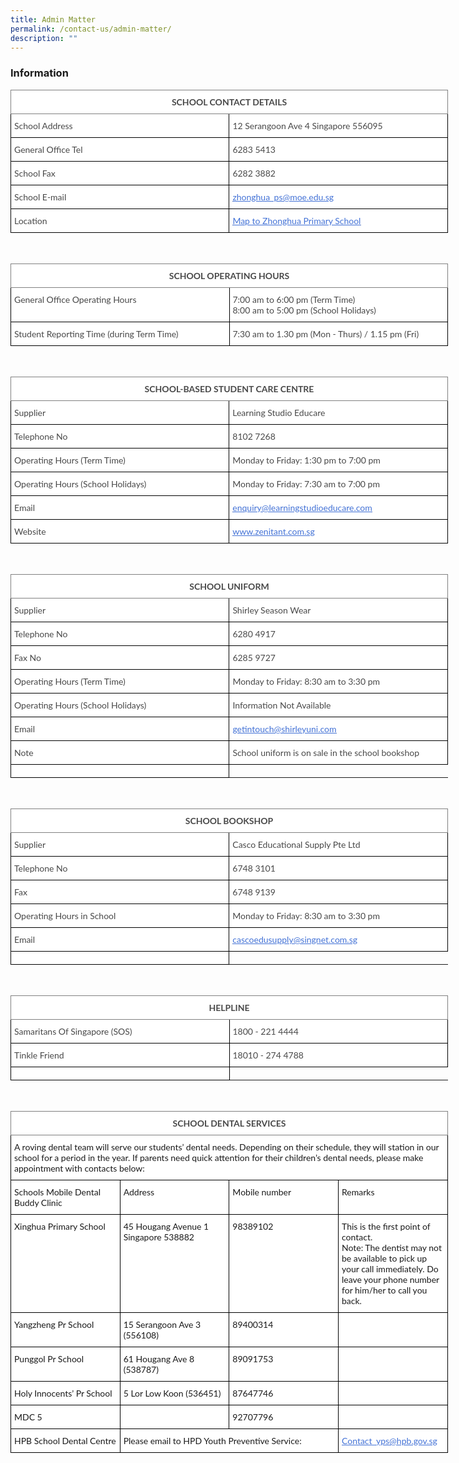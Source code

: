```yaml
---
title: Admin Matter
permalink: /contact-us/admin-matter/
description: ""
---
```

### **Information**

<style type="text/css">
.tg  {border-collapse:collapse;border-spacing:0;}
.tg td{border-color:black;border-style:solid;border-width:1px;font-family: Lato, sans-serif;font-size:14px;
  overflow:hidden;padding:10px 5px;word-break:normal;}
.tg th{border-color:black;border-style:solid;border-width:1px;font-family: Lato, sans-serif;font-size:14px;
  font-weight:normal;overflow:hidden;padding:10px 5px;word-break:normal;}
.tg .tg-8vr4{background-color:#FFF;border-color:inherit;color:#484848;font-weight:bold;text-align:center;vertical-align:top}
.tg .tg-06je{background-color:#FFF;color:#484848;text-align:left;vertical-align:top}
.tg .tg-wjv8{background-color:#FFF;color:#4372D6;text-align:left;text-decoration:underline;vertical-align:top}
</style>
<table style="undefined;table-layout: fixed; width: 700px" class="tg">
<colgroup>
<col style="width: 175px">
<col style="width: 175px">
<col style="width: 175px">
<col style="width: 175px">
</colgroup>
<thead>
  <tr>
    <th colspan="4" class="tg-8vr4">SCHOOL CONTACT DETAILS</th>
  </tr>
</thead>
<tbody>
  <tr>
    <td colspan="2" class="tg-06je">School Address</td>
    <td colspan="2" class="tg-06je">12 Serangoon Ave 4 Singapore 556095</td>
  </tr>
  <tr>
    <td colspan="2" class="tg-06je">General Office Tel</td>
    <td colspan="2" class="tg-06je">6283 5413</td>
  </tr>
  <tr>
    <td colspan="2" class="tg-06je">School Fax</td>
    <td colspan="2" class="tg-06je">6282 3882</td>
  </tr>
  <tr>
    <td colspan="2" class="tg-06je">School E-mail</td>
    <td colspan="2" class="tg-wjv8"><a href="mailto:zhonghua_ps@moe.edu.sg"><span style="text-decoration:underline;color:#4372D6">zhonghua_ps@moe.edu.sg</span></a></td>
  </tr>
  <tr>
    <td colspan="2" class="tg-06je">Location</td>
    <td colspan="2" class="tg-wjv8"><a href="https://www.google.com/maps/place/Zhonghua+Primary+School/@1.3598585,103.8673854,17z/data=!3m2!4b1!5s0x31da17aa2967fb09:0xcf3121e3b5fa38f6!4m6!3m5!1s0x31da17aa39517ac9:0xec3925b798d00a36!8m2!3d1.3598531!4d103.8695741!16s%2Fg%2F1tg29"><span style="text-decoration:underline;color:#4372D6">Map to Zhonghua Primary School</span></a></td>
  </tr>
</tbody>
</table>

<br>

<style type="text/css">
.tg  {border-collapse:collapse;border-spacing:0;}
.tg td{border-color:black;border-style:solid;border-width:1px;font-family: Lato, sans-serif;font-size:14px;
  overflow:hidden;padding:10px 5px;word-break:normal;}
.tg th{border-color:black;border-style:solid;border-width:1px;font-family: Lato, sans-serif;font-size:14px;
  font-weight:normal;overflow:hidden;padding:10px 5px;word-break:normal;}
.tg .tg-8vr4{background-color:#FFF;border-color:inherit;color:#484848;font-weight:bold;text-align:center;vertical-align:top}
.tg .tg-06je{background-color:#FFF;color:#484848;text-align:left;vertical-align:top}
</style>
<table style="undefined;table-layout: fixed; width: 700px" class="tg">
<colgroup>
<col style="width: 175px">
<col style="width: 175px">
<col style="width: 175px">
<col style="width: 175px">
</colgroup>
<thead>
  <tr>
    <th colspan="4" class="tg-8vr4">SCHOOL OPERATING HOURS</th>
  </tr>
</thead>
<tbody>
  <tr>
    <td colspan="2" class="tg-06je">General Office Operating Hours</td>
    <td colspan="2" class="tg-06je">7:00 am to 6:00 pm (Term Time)<span style="font-weight:inherit;font-style:inherit">                  </span><br>8:00 am to 5:00 pm (School Holidays)</td>
  </tr>
  <tr>
    <td colspan="2" class="tg-06je">Student Reporting Time (during Term Time)</td>
    <td colspan="2" class="tg-06je">7:30 am to 1.30 pm (Mon - Thurs) /  1.15 pm (Fri)</td>
  </tr>
</tbody>
</table>

<br>

<style type="text/css">
.tg  {border-collapse:collapse;border-spacing:0;}
.tg td{border-color:black;border-style:solid;border-width:1px;font-family: Lato, sans-serif;font-size:14px;
  overflow:hidden;padding:10px 5px;word-break:normal;}
.tg th{border-color:black;border-style:solid;border-width:1px;font-family: Lato, sans-serif;font-size:14px;
  font-weight:normal;overflow:hidden;padding:10px 5px;word-break:normal;}
.tg .tg-8vr4{background-color:#FFF;border-color:inherit;color:#484848;font-weight:bold;text-align:center;vertical-align:top}
.tg .tg-06je{background-color:#FFF;color:#484848;text-align:left;vertical-align:top}
.tg .tg-wjv8{background-color:#FFF;color:#4372D6;text-align:left;text-decoration:underline;vertical-align:top}
</style>
<table style="undefined;table-layout: fixed; width: 700px" class="tg">
<colgroup>
<col style="width: 175px">
<col style="width: 175px">
<col style="width: 175px">
<col style="width: 175px">
</colgroup>
<thead>
  <tr>
    <th colspan="4" class="tg-8vr4">SCHOOL-BASED STUDENT CARE CENTRE</th>
  </tr>
</thead>
<tbody>
  <tr>
    <td colspan="2" class="tg-06je">Supplier</td>
    <td colspan="2" class="tg-06je">Learning Studio Educare</td>
  </tr>
  <tr>
    <td colspan="2" class="tg-06je">Telephone No</td>
    <td colspan="2" class="tg-06je">8102 7268</td>
  </tr>
  <tr>
    <td colspan="2" class="tg-06je">Operating Hours (Term Time)</td>
    <td colspan="2" class="tg-06je">Monday to Friday: 1:30 pm to 7:00 pm</td>
  </tr>
  <tr>
    <td colspan="2" class="tg-06je">Operating Hours (School Holidays)</td>
    <td colspan="2" class="tg-06je">Monday to Friday: 7:30 am to 7:00 pm</td>
  </tr>
  <tr>
    <td colspan="2" class="tg-06je">Email</td>
    <td colspan="2" class="tg-wjv8"><a href="mailto:enquiry@learningstudioeducare.com"><span style="text-decoration:underline;color:#4372D6">enquiry@learningstudioeducare.com</span></a></td>
  </tr>
  <tr>
    <td colspan="2" class="tg-06je">Website</td>
    <td colspan="2" class="tg-wjv8"><a href="http://www.zenitant.com.sg/"><span style="text-decoration:underline;color:#4372D6">www.zenitant.com.sg</span></a></td>
  </tr>
</tbody>
</table>

<br>

<style type="text/css">
.tg  {border-collapse:collapse;border-spacing:0;}
.tg td{border-color:black;border-style:solid;border-width:1px;font-family: Lato, sans-serif;font-size:14px;
  overflow:hidden;padding:10px 5px;word-break:normal;}
.tg th{border-color:black;border-style:solid;border-width:1px;font-family: Lato, sans-serif;font-size:14px;
  font-weight:normal;overflow:hidden;padding:10px 5px;word-break:normal;}
.tg .tg-1zl8{background-color:#FFF;color:#484848;text-align:left;text-decoration:underline;vertical-align:top}
.tg .tg-8vr4{background-color:#FFF;border-color:inherit;color:#484848;font-weight:bold;text-align:center;vertical-align:top}
.tg .tg-06je{background-color:#FFF;color:#484848;text-align:left;vertical-align:top}
.tg .tg-wjv8{background-color:#FFF;color:#4372D6;text-align:left;text-decoration:underline;vertical-align:top}
</style>
<table style="undefined;table-layout: fixed; width: 700px" class="tg">
<colgroup>
<col style="width: 175px">
<col style="width: 175px">
<col style="width: 175px">
<col style="width: 175px">
</colgroup>
<thead>
  <tr>
    <th colspan="4" class="tg-8vr4">SCHOOL UNIFORM</th>
  </tr>
</thead>
<tbody>
  <tr>
    <td colspan="2" class="tg-06je">Supplier</td>
    <td colspan="2" class="tg-06je">Shirley Season Wear</td>
  </tr>
  <tr>
    <td colspan="2" class="tg-06je">Telephone No</td>
    <td colspan="2" class="tg-06je">6280 4917</td>
  </tr>
  <tr>
    <td colspan="2" class="tg-06je">Fax No</td>
    <td colspan="2" class="tg-06je">6285 9727</td>
  </tr>
  <tr>
    <td colspan="2" class="tg-06je">Operating Hours (Term Time)</td>
    <td colspan="2" class="tg-06je">Monday to Friday: 8:30 am to 3:30 pm</td>
  </tr>
  <tr>
    <td colspan="2" class="tg-06je">Operating Hours (School Holidays)</td>
    <td colspan="2" class="tg-06je">Information Not Available</td>
  </tr>
  <tr>
  </tr>
  <tr>
    <td colspan="2" class="tg-06je">Email</td>
    <td colspan="2" class="tg-wjv8"><a href="mailto:getintouch@shirleyuni.com"><span style="text-decoration:underline;color:#4372D6">getintouch@shirleyuni.com</span></a></td>
  </tr>
  <tr>
    <td colspan="2" class="tg-06je">Note</td>
    <td colspan="2" class="tg-06je">School uniform is on sale in the school bookshop</td>
  </tr>
  <tr>
    <td colspan="2" class="tg-06je"></td>
  </tr>
</tbody>
</table>

<br>

<style type="text/css">
.tg  {border-collapse:collapse;border-spacing:0;}
.tg td{border-color:black;border-style:solid;border-width:1px;font-family: Lato, sans-serif;font-size:14px;
  overflow:hidden;padding:10px 5px;word-break:normal;}
.tg th{border-color:black;border-style:solid;border-width:1px;font-family: Lato, sans-serif;font-size:14px;
  font-weight:normal;overflow:hidden;padding:10px 5px;word-break:normal;}
.tg .tg-1zl8{background-color:#FFF;color:#484848;text-align:left;text-decoration:underline;vertical-align:top}
.tg .tg-8vr4{background-color:#FFF;border-color:inherit;color:#484848;font-weight:bold;text-align:center;vertical-align:top}
.tg .tg-06je{background-color:#FFF;color:#484848;text-align:left;vertical-align:top}
.tg .tg-wjv8{background-color:#FFF;color:#4372D6;text-align:left;text-decoration:underline;vertical-align:top}
</style>
<table style="undefined;table-layout: fixed; width: 700px" class="tg">
<colgroup>
<col style="width: 175px">
<col style="width: 175px">
<col style="width: 175px">
<col style="width: 175px">
</colgroup>
<thead>
  <tr>
    <th colspan="4" class="tg-8vr4">SCHOOL BOOKSHOP</th>
  </tr>
</thead>
<tbody>
  <tr>
    <td colspan="2" class="tg-06je">Supplier </td>
    <td colspan="2" class="tg-06je">Casco Educational Supply Pte Ltd</td>
  </tr>
  <tr>
    <td colspan="2" class="tg-06je">Telephone No</td>
    <td colspan="2" class="tg-06je">6748 3101</td>
  </tr>
  <tr>
    <td colspan="2" class="tg-06je">Fax</td>
    <td colspan="2" class="tg-06je">6748 9139</td>
  </tr>
  <tr>
    <td colspan="2" class="tg-06je">Operating Hours in School</td>
    <td colspan="2" class="tg-06je">Monday to Friday: 8:30 am to 3:30 pm</td>
  </tr>
  <tr>
    <td colspan="2" class="tg-06je">Email</td>
    <td colspan="2" class="tg-wjv8"><a href="mailto:cascoedusupply@singnet.com.sg"><span style="text-decoration:underline;color:#4372D6">cascoedusupply@singnet.com.sg</span></a></td>
  </tr>
  <tr>
    <td colspan="2" class="tg-06je"></td>
  </tr>
</tbody>
</table>

<br>

<style type="text/css">
.tg  {border-collapse:collapse;border-spacing:0;}
.tg td{border-color:black;border-style:solid;border-width:1px;font-family: Lato, sans-serif;font-size:14px;
  overflow:hidden;padding:10px 5px;word-break:normal;}
.tg th{border-color:black;border-style:solid;border-width:1px;font-family: Lato, sans-serif;font-size:14px;
  font-weight:normal;overflow:hidden;padding:10px 5px;word-break:normal;}
.tg .tg-1zl8{background-color:#FFF;color:#484848;text-align:left;text-decoration:underline;vertical-align:top}
.tg .tg-8vr4{background-color:#FFF;border-color:inherit;color:#484848;font-weight:bold;text-align:center;vertical-align:top}
.tg .tg-06je{background-color:#FFF;color:#484848;text-align:left;vertical-align:top}
.tg .tg-wjv8{background-color:#FFF;color:#4372D6;text-align:left;text-decoration:underline;vertical-align:top}
</style>
<table style="undefined;table-layout: fixed; width: 700px" class="tg">
<colgroup>
<col style="width: 175px">
<col style="width: 175px">
<col style="width: 175px">
<col style="width: 175px">
</colgroup>
<thead>
  <tr>
    <th colspan="4" class="tg-8vr4">HELPLINE</th>
  </tr>
</thead>
<tbody>
  <tr>
    <td colspan="2" class="tg-06je">Samaritans Of Singapore (SOS) </td>
    <td colspan="2" class="tg-06je">1800 - 221 4444</td>
  </tr>
  <tr>
    <td colspan="2" class="tg-06je">Tinkle Friend</td>
    <td colspan="2" class="tg-06je">18010 - 274 4788</td>
  </tr>
  <tr>
    <td colspan="2" class="tg-06je"></td>
  </tr>
</tbody>
</table>

<br>

<style type="text/css">
.tg  {border-collapse:collapse;border-spacing:0;}
.tg td{border-color:black;border-style:solid;border-width:1px;font-family: Lato, sans-serif;font-size:14px;
  overflow:hidden;padding:10px 5px;word-break:normal;}
.tg th{border-color:black;border-style:solid;border-width:1px;ffont-family: Lato, sans-serif;font-size:14px;
  font-weight:normal;overflow:hidden;padding:10px 5px;word-break:normal;}
.tg .tg-ycr8{background-color:#ffffff;text-align:left;vertical-align:top}
.tg .tg-8vr4{background-color:#FFF;border-color:inherit;color:#484848;font-weight:bold;text-align:center;vertical-align:top}
.tg .tg-wzj2{background-color:#ffffff;color:#4372D6;text-align:left;text-decoration:underline;vertical-align:top}
</style>
<table style="undefined;table-layout: fixed; width: 700px" class="tg">
<colgroup>
<col style="width: 175px">
<col style="width: 175px">
<col style="width: 175px">
<col style="width: 175px">
</colgroup>
<thead>
  <tr>
    <th colspan="4" class="tg-8vr4">SCHOOL DENTAL SERVICES</th>
  </tr>
</thead>
<tbody>
  <tr>
    <td colspan="4" class="tg-ycr8">A roving dental team will serve our students’ dental needs.<span style="font-weight:inherit;font-style:inherit"> </span> Depending on their schedule, they will station in our school for a period in the year.<span style="font-weight:inherit;font-style:inherit"> </span> If parents need quick attention for their children’s dental needs, please make appointment with contacts below:</td>
  </tr>
  <tr>
    <td class="tg-ycr8">Schools Mobile Dental Buddy Clinic </td>
    <td class="tg-ycr8">Address</td>
    <td class="tg-ycr8">Mobile number</td>
    <td class="tg-ycr8">Remarks</td>
  </tr>
  <tr>
    <td class="tg-ycr8">Xinghua Primary School</td>
    <td class="tg-ycr8">45 Hougang Avenue 1 Singapore 538882</td>
    <td class="tg-ycr8">98389102</td>
    <td class="tg-ycr8">This is the first point of contact.<span style="font-weight:inherit;font-style:inherit"> </span><br>Note: The dentist may not be available to pick up your call immediately.<span style="font-weight:inherit;font-style:inherit"> </span> Do leave your phone number for him/her to call you back.</td>
  </tr>
  <tr>
    <td class="tg-ycr8">Yangzheng Pr School</td>
    <td class="tg-ycr8">15 Serangoon Ave 3 (556108)</td>
    <td class="tg-ycr8">89400314</td>
    <td class="tg-ycr8"> </td>
  </tr>
  <tr>
    <td class="tg-ycr8">Punggol Pr School</td>
    <td class="tg-ycr8">61 Hougang Ave 8 (538787)</td>
    <td class="tg-ycr8">89091753 </td>
    <td class="tg-ycr8"> </td>
  </tr>
  <tr>
    <td class="tg-ycr8">Holy Innocents’ Pr School</td>
    <td class="tg-ycr8">5 Lor Low Koon (536451)</td>
    <td class="tg-ycr8">87647746 </td>
    <td class="tg-ycr8"> </td>
  </tr>
  <tr>
    <td class="tg-ycr8">MDC 5</td>
    <td class="tg-ycr8"> </td>
    <td class="tg-ycr8">92707796</td>
    <td class="tg-ycr8"> </td>
  </tr>
  <tr>
    <td class="tg-ycr8">HPB School Dental Centre</td>
    <td colspan="2" class="tg-ycr8">Please email to HPD Youth Preventive Service:</td>
    <td class="tg-wzj2"><a rel="noopener noreferrer" target="_blank" href="mailto:Contact_yps@hpb.gov.sg"><span style="text-decoration:underline;color:#4372D6">Contact_yps@hpb.gov.sg</span></a></td>
  </tr>
</tbody>
</table>